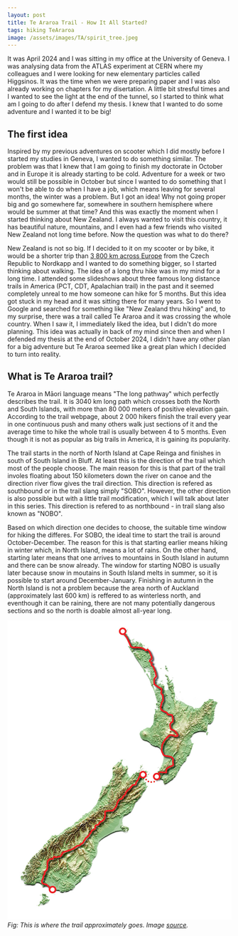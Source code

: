 ```yaml
---
layout: post
title: Te Araroa Trail - How It All Started?
tags: hiking TeAraroa
image: /assets/images/TA/spirit_tree.jpeg
---
```


It was April 2024 and I was sitting in my office at the University of Geneva. I was analysing data from the ATLAS experiment at CERN where my colleagues and I were looking for new elementary particles called Higgsinos. It was the time when we were preparing paper and I was also already working on chapters for my disertation. A little bit stresful times and I wanted to see the light at the end of the tunnel, so I started to think what am I going to do after I defend my thesis. I knew that I wanted to do some adventure and I wanted it to be big!

## The first idea

Inspired by my previous adventures on scooter which I did mostly before I started my studies in Geneva, I wanted to do something similar. The problem was that I knew that I am going to finish my doctorate in October and in Europe it is already starting to be cold. Adventure for a week or two would still be possible in October but since I wanted to do something that I won't be able to do when I have a job, which means leaving for several months, the winter was a problem. But I got an idea! Why not going proper big and go somewhere far, somewhere in southern hemisphere where would be summer at that time? And this was exactly the moment when I started thinking about New Zealand. I always wanted to visit this country, it has beautiful nature, mountains, and I even had a few friends who visited New Zealand not long time before. Now the question was what to do there?

New Zealand is not so big. If I decided to it on my scooter or by bike, it would be a shorter trip than [3 800 km across Europe]({{Site.BaseUrl}}/2019/09/01/BroBro_Nordkapp.html) from the Czech Republic to Nordkapp and I wanted to do something bigger, so I started thinking about walking. The idea of a long thru hike was in my mind for a long time. I attended some slideshows about three famous long distance trails in America (PCT, CDT, Apalachian trail) in the past and it seemed completely unreal to me how someone can hike for 5 months. But this idea got stuck in my head and it was sitting there for many years. So I went to Google and searched for something like "New Zealand thru hiking" and, to my surprise, there was a trail called Te Araroa and it was crossing the whole country. When I saw it, I immediately liked the idea, but I didn't do more planning. This idea was actually in back of my mind since then and when I defended my thesis at the end of October 2024, I didn't have any other plan for a big adventure but Te Araroa seemed like a great plan which I decided to turn into reality.

## What is Te Araroa trail?

Te Araroa in Māori language means "The long pathway" which perfectly describes the trail. It is 3040 km long path which crosses both the North and South Islands, with more than 80 000 meters of positive elevation gain. According to the trail webpage, about 2 000 hikers finish the trail every year in one continuous push and many others walk just sections of it and the average time to hike the whole trail is usually between 4 to 5 months. Even though it is not as popular as big trails in America, it is gaining its popularity. 

The trail starts in the north of North Island at Cape Reinga and finishes in south of South Island in Bluff. At least this is the direction of the trail which most of the people choose. The main reason for this is that part of the trail involes floating about 150 kilometers down the river on canoe and the direction river flow gives the trail direction. This direction is refered as southbound or in the trail slang simply "SOBO". However, the other direction is also possible but with a little trail modification, which I will talk about later in this series. This direction is refered to as northbound - in trail slang also known as "NOBO".

Based on which direction one decides to choose, the suitable time window for hiking the differes. For SOBO, the ideal time to start the trail is around October-December. The reason for this is that starting earlier means hiking in winter which, in North Island, means a lot of rains. On the other hand, starting later means that one arrives to mountains in South Island in autumn and there can be snow already. The window for starting NOBO is usually later because snow in moutains in South Island melts in summer, so it is possible to start around December-January. Finishing in autumn in the North Island is not a problem because the area north of Auckland (approximately last 600 km) is reffered to as winterless north, and eventhough it can be raining, there are not many potentially dangerous sections and so the north is doable almost all-year long.

![Image](/assets/images/TA/trail_map.jpg)
*Fig: This is where the trail approximately goes. Image [source](https://www.teararoa.org.nz/about-te-araroa/).*


